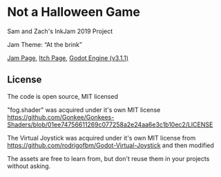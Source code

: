 Not a Halloween Game
==========================
Sam and Zach's InkJam 2019 Project

Jam Theme: “At the brink”

[Jam Page](https://itch.io/jam/inkjam-2019), [Itch Page](https://samsarette.itch.io/not-a-halloween-game), [Godot Engine (v3.1.1)](https://godotengine.org/download)


License
---------
The code is open source, MIT licensed

"fog.shader" was acquired under it's own MIT license https://github.com/Gonkee/Gonkees-Shaders/blob/01ee74756611269c077258a2e24aa6e3c1b10ec2/LICENSE

The Virtual Joystick was acquired under it's own MIT license from https://github.com/rodrigofbm/Godot-Virtual-Joystick and then modified

The assets are free to learn from, but don't reuse them in your projects without asking.
